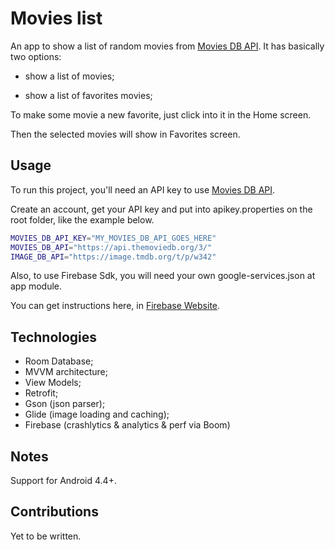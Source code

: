 # Movies list

An app to show a list of random movies from [Movies DB API](https://www.themoviedb.org/). It has basically two options:

- show a list of movies; 

- show a list of favorites movies;

To make some movie a new favorite, just click into it in the Home screen. 

Then the selected movies will show in Favorites screen.

## Usage

To run this project, you'll need an API key to use [Movies DB API](https://www.themoviedb.org/).

Create an account, get your API key and put into apikey.properties on the root folder, like the example below.

```sh
MOVIES_DB_API_KEY="MY_MOVIES_DB_API_GOES_HERE"
MOVIES_DB_API="https://api.themoviedb.org/3/"
IMAGE_DB_API="https://image.tmdb.org/t/p/w342"
```

Also, to use Firebase Sdk, you will need your own google-services.json at app module.

You can get instructions here, in [Firebase Website](https://firebase.google.com/).

## Technologies

- Room Database;
- MVVM architecture;
- View Models;
- Retrofit;
- Gson (json parser);
- Glide (image loading and caching);
- Firebase (crashlytics & analytics & perf via Boom)

## Notes

Support for Android 4.4+.

## Contributions
 
Yet to be written.
